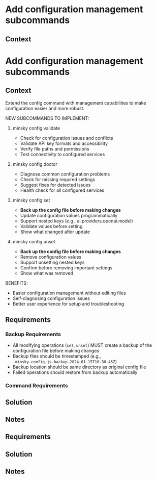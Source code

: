 # Add configuration management subcommands

## Context

# Add configuration management subcommands

## Context

Extend the config command with management capabilities to make configuration easier and more robust.

NEW SUBCOMMANDS TO IMPLEMENT:

1. minsky config validate

   - Check for configuration issues and conflicts
   - Validate API key formats and accessibility
   - Verify file paths and permissions
   - Test connectivity to configured services

2. minsky config doctor

   - Diagnose common configuration problems
   - Check for missing required settings
   - Suggest fixes for detected issues
   - Health check for all configured services

3. minsky config set <key> <value>

   - **Back up the config file before making changes**
   - Update configuration values programmatically
   - Support nested keys (e.g., ai.providers.openai.model)
   - Validate values before setting
   - Show what changed after update

4. minsky config unset <key>
   - **Back up the config file before making changes**
   - Remove configuration values
   - Support unsetting nested keys
   - Confirm before removing important settings
   - Show what was removed

BENEFITS:

- Easier configuration management without editing files
- Self-diagnosing configuration issues
- Better user experience for setup and troubleshooting

## Requirements

### Backup Requirements
- All modifying operations (`set`, `unset`) MUST create a backup of the configuration file before making changes
- Backup files should be timestamped (e.g., `.minsky.config.js.backup.2024-01-15T10-30-45Z`)
- Backup location should be same directory as original config file
- Failed operations should restore from backup automatically

### Command Requirements

## Solution

## Notes


## Requirements

## Solution

## Notes
